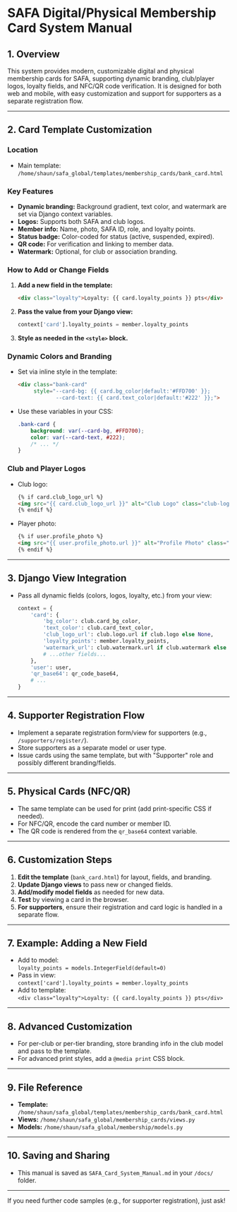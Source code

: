 # SAFA Digital/Physical Membership Card System Manual

## 1. Overview

This system provides modern, customizable digital and physical membership cards for SAFA, supporting dynamic branding, club/player logos, loyalty fields, and NFC/QR code verification. It is designed for both web and mobile, with easy customization and support for supporters as a separate registration flow.

---

## 2. Card Template Customization

### Location

- Main template:  
  `/home/shaun/safa_global/templates/membership_cards/bank_card.html`

### Key Features

- **Dynamic branding:** Background gradient, text color, and watermark are set via Django context variables.
- **Logos:** Supports both SAFA and club logos.
- **Member info:** Name, photo, SAFA ID, role, and loyalty points.
- **Status badge:** Color-coded for status (active, suspended, expired).
- **QR code:** For verification and linking to member data.
- **Watermark:** Optional, for club or association branding.

### How to Add or Change Fields

1. **Add a new field in the template:**
   ```html
   <div class="loyalty">Loyalty: {{ card.loyalty_points }} pts</div>
   ```
2. **Pass the value from your Django view:**
   ```python
   context['card'].loyalty_points = member.loyalty_points
   ```
3. **Style as needed in the `<style>` block.**

### Dynamic Colors and Branding

- Set via inline style in the template:
  ```html
  <div class="bank-card"
       style="--card-bg: {{ card.bg_color|default:'#FFD700' }};
              --card-text: {{ card.text_color|default:'#222' }};">
  ```
- Use these variables in your CSS:
  ```css
  .bank-card {
      background: var(--card-bg, #FFD700);
      color: var(--card-text, #222);
      /* ... */
  }
  ```

### Club and Player Logos

- Club logo:
  ```html
  {% if card.club_logo_url %}
  <img src="{{ card.club_logo_url }}" alt="Club Logo" class="club-logo">
  {% endif %}
  ```
- Player photo:
  ```html
  {% if user.profile_photo %}
  <img src="{{ user.profile_photo.url }}" alt="Profile Photo" class="member-photo">
  {% endif %}
  ```

---

## 3. Django View Integration

- Pass all dynamic fields (colors, logos, loyalty, etc.) from your view:
  ```python
  context = {
      'card': {
          'bg_color': club.card_bg_color,
          'text_color': club.card_text_color,
          'club_logo_url': club.logo.url if club.logo else None,
          'loyalty_points': member.loyalty_points,
          'watermark_url': club.watermark.url if club.watermark else None,
          # ...other fields...
      },
      'user': user,
      'qr_base64': qr_code_base64,
      # ...
  }
  ```

---

## 4. Supporter Registration Flow

- Implement a separate registration form/view for supporters (e.g., `/supporters/register/`).
- Store supporters as a separate model or user type.
- Issue cards using the same template, but with "Supporter" role and possibly different branding/fields.

---

## 5. Physical Cards (NFC/QR)

- The same template can be used for print (add print-specific CSS if needed).
- For NFC/QR, encode the card number or member ID.
- The QR code is rendered from the `qr_base64` context variable.

---

## 6. Customization Steps

1. **Edit the template** (`bank_card.html`) for layout, fields, and branding.
2. **Update Django views** to pass new or changed fields.
3. **Add/modify model fields** as needed for new data.
4. **Test** by viewing a card in the browser.
5. **For supporters**, ensure their registration and card logic is handled in a separate flow.

---

## 7. Example: Adding a New Field

- Add to model:  
  `loyalty_points = models.IntegerField(default=0)`
- Pass in view:  
  `context['card'].loyalty_points = member.loyalty_points`
- Add to template:  
  `<div class="loyalty">Loyalty: {{ card.loyalty_points }} pts</div>`

---

## 8. Advanced Customization

- For per-club or per-tier branding, store branding info in the club model and pass to the template.
- For advanced print styles, add a `@media print` CSS block.

---

## 9. File Reference

- **Template:** `/home/shaun/safa_global/templates/membership_cards/bank_card.html`
- **Views:** `/home/shaun/safa_global/membership_cards/views.py`
- **Models:** `/home/shaun/safa_global/membership/models.py`

---

## 10. Saving and Sharing

- This manual is saved as `SAFA_Card_System_Manual.md` in your `/docs/` folder.

---

If you need further code samples (e.g., for supporter registration), just ask!
